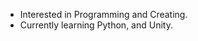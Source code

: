 - Interested in Programming and Creating. 
- Currently learning Python, and Unity.


<!---
VoltFusion101/VoltFusion101 is a ✨ special ✨ repository because its `README.md` (this file) appears on your GitHub profile.
You can click the Preview link to take a look at your changes.
--->
